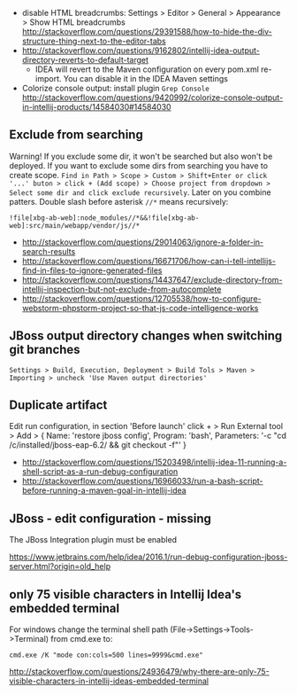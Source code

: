 - disable HTML breadcrumbs: Settings > Editor > General > Appearance > Show HTML breadcrumbs http://stackoverflow.com/questions/29391588/how-to-hide-the-div-structure-thing-next-to-the-editor-tabs
- http://stackoverflow.com/questions/9162802/intellij-idea-output-directory-reverts-to-default-target
  - IDEA will revert to the Maven configuration on every pom.xml re-import. You can disable it in the IDEA Maven settings
- Colorize console output: install plugin `Grep Console` http://stackoverflow.com/questions/9420992/colorize-console-output-in-intellij-products/14584030#14584030

## Exclude from searching

Warning! If you exclude some dir, it won't be searched but also won't be deployed. If you want to exclude some dirs from searching you have to create scope. `Find in Path > Scope > Custom > Shift+Enter or click '...' buton > click + (Add scope) > Choose project from dropdown > Select some dir and click exclude recursively`. Later on you combine patters. Double slash before asterisk `//*` means recursively:

`!file[xbg-ab-web]:node_modules//*&&!file[xbg-ab-web]:src/main/webapp/vendor/js//*`

- http://stackoverflow.com/questions/29014063/ignore-a-folder-in-search-results
- http://stackoverflow.com/questions/16671706/how-can-i-tell-intellijs-find-in-files-to-ignore-generated-files
- http://stackoverflow.com/questions/14437647/exclude-directory-from-intellij-inspection-but-not-exclude-from-autocomplete
- http://stackoverflow.com/questions/12705538/how-to-configure-webstorm-phpstorm-project-so-that-js-code-intelligence-works

## JBoss output directory changes when switching git branches

`Settings > Build, Execution, Deployment > Build Tols > Maven > Importing > uncheck 'Use Maven output directories'`

## Duplicate artifact

Edit run configuration, in section 'Before launch' click + > Run External tool > Add > { Name: 'restore jboss config', Program: 'bash', Parameters: '-c "cd /c/installed/jboss-eap-6.2/ && git checkout -f"' }

- http://stackoverflow.com/questions/15203498/intellij-idea-11-running-a-shell-script-as-a-run-debug-configuration
- http://stackoverflow.com/questions/16966033/run-a-bash-script-before-running-a-maven-goal-in-intellij-idea

## JBoss - edit configuration - missing

The JBoss Integration plugin must be enabled

https://www.jetbrains.com/help/idea/2016.1/run-debug-configuration-jboss-server.html?origin=old_help

## only 75 visible characters in Intellij Idea's embedded terminal

For windows change the terminal shell path (File->Settings->Tools->Terminal) from cmd.exe to:

`cmd.exe /K "mode con:cols=500 lines=9999&cmd.exe"`

http://stackoverflow.com/questions/24936479/why-there-are-only-75-visible-characters-in-intellij-ideas-embedded-terminal
